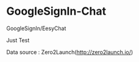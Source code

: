 # GoogleSignIn-Chat
GoogleSignIn/EesyChat

Just Test 

Data source : Zero2Launch(http://zero2launch.io/)
